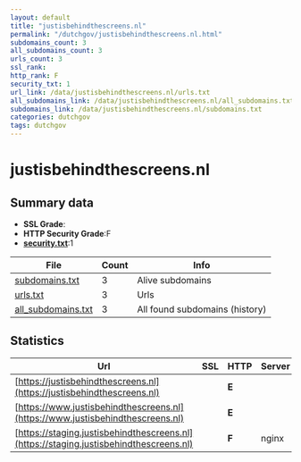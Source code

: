 ```yaml
---
layout: default
title: "justisbehindthescreens.nl"
permalink: "/dutchgov/justisbehindthescreens.nl.html"
subdomains_count: 3
all_subdomains_count: 3
urls_count: 3
ssl_rank: 
http_rank: F
security_txt: 1
url_link: /data/justisbehindthescreens.nl/urls.txt
all_subdomains_link: /data/justisbehindthescreens.nl/all_subdomains.txt
subdomains_link: /data/justisbehindthescreens.nl/subdomains.txt
categories: dutchgov
tags: dutchgov
---
```



# justisbehindthescreens.nl
## Summary data


 - **SSL Grade**:
 - **HTTP Security Grade**:F
 - **[security.txt](https://www.digitaleoverheid.nl/nieuws/standaard-security-txt-nu-verplicht-voor-overheid/)**:1


| File       | Count | Info |
|------------|-------|------|
|[subdomains.txt](/DutchGovScope/data/justisbehindthescreens.nl/subdomains.txt)|3|Alive subdomains|
|[urls.txt](/DutchGovScope/data/justisbehindthescreens.nl/urls.txt)|3|Urls|
|[all_subdomains.txt](/DutchGovScope/data/justisbehindthescreens.nl/all_subdomains.txt)|3|All found subdomains (history)|


## Statistics


| Url | SSL | HTTP | Server | Cookie | HSTS | CORS | CTO | CSP | XFO | XXP | RP |FP| Tech |Title |
|--------|-------|-------|------|------|------|------|------|------|------|------|------|------|------|------|
|[https://justisbehindthescreens.nl](https://justisbehindthescreens.nl)| | **E**|| | | | | | | | :white_check_mark: | |||
|[https://www.justisbehindthescreens.nl](https://www.justisbehindthescreens.nl)| | **E**|| | | | | | | | :white_check_mark: | |||
|[https://staging.justisbehindthescreens.nl](https://staging.justisbehindthescreens.nl)| | **F**|nginx| | | :warning:| | | | | :white_check_mark: | |Nginx UIKit|mei 2022 | Justi...|

